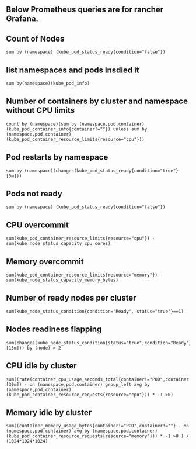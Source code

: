 ## Below Prometheus queries are for rancher Grafana.

## Count of Nodes
```
sum by (namespace) (kube_pod_status_ready{condition="false"})
```


## list namespaces and pods insdied it
```
sum by(namespace)(kube_pod_info)
```
## Number of containers by cluster and namespace without CPU limits
```
count by (namespace)(sum by (namespace,pod,container)(kube_pod_container_info{container!=""}) unless sum by (namespace,pod,container)(kube_pod_container_resource_limits{resource="cpu"}))
```
## Pod restarts by namespace
```
sum by (namespace)(changes(kube_pod_status_ready{condition="true"}[5m]))
```
## Pods not ready
```
sum by (namespace) (kube_pod_status_ready{condition="false"})
```
## CPU overcommit
```
sum(kube_pod_container_resource_limits{resource="cpu"}) - sum(kube_node_status_capacity_cpu_cores)
```
## Memory overcommit
```
sum(kube_pod_container_resource_limits{resource="memory"}) - sum(kube_node_status_capacity_memory_bytes)
```
## Number of ready nodes per cluster
```
sum(kube_node_status_condition{condition="Ready", status="true"}==1)
```
## Nodes readiness flapping
```
sum(changes(kube_node_status_condition{status="true",condition="Ready"}[15m])) by (node) > 2
```
## CPU idle by cluster
```
sum((rate(container_cpu_usage_seconds_total{container!="POD",container!=""}[30m]) - on (namespace,pod,container) group_left avg by (namespace,pod,container)(kube_pod_container_resource_requests{resource="cpu"})) * -1 >0)
```
## Memory idle by cluster
```
sum((container_memory_usage_bytes{container!="POD",container!=""} - on (namespace,pod,container) avg by (namespace,pod,container)(kube_pod_container_resource_requests{resource="memory"})) * -1 >0 ) / (1024*1024*1024)
```








